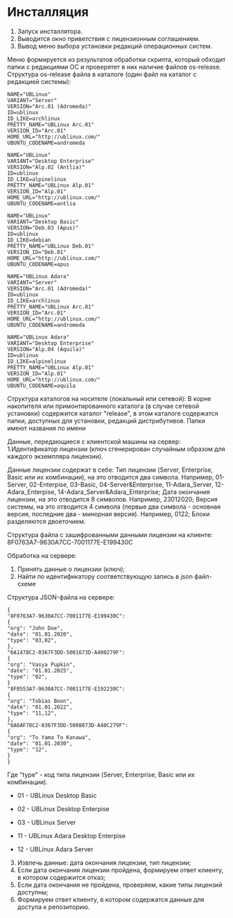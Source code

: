# Инсталляция

1. Запуск инсталлятора.
2. Выводится окно приветствия с лицензионным соглашением.
3. Вывод меню выбора установки редакций операционных систем.

Меню формируется из результатов обработки скрипта, который обходит папки с редакциями ОС и проверятет в них наличие файлов os-release.
Структура os-release файла в каталоге (один файл на каталог с редакцией системы):
```
NAME="UBLinux"
VARIANT="Server"
VERSION="Arc.01 (Adromeda)"
ID=ublinux
ID_LIKE=archlinux
PRETTY_NAME="UBLinux Arc.01"
VERSION_ID="Arc.01"
HOME_URL="http://ublinux.com/"
UBUNTU_CODENAME=andromeda
```
```
NAME="UBLinux"
VARIANT="Desktop Enterprise"
VERSION="Alp.02 (Antlia)"
ID=ublinux
ID_LIKE=alpinelinux
PRETTY_NAME="UBLinux Alp.01"
VERSION_ID="Alp.01"
HOME_URL="http://ublinux.com/"
UBUNTU_CODENAME=antlia
```
```
NAME="UBLinux"
VARIANT="Desktop Basic"
VERSION="Deb.03 (Apus)"
ID=ublinux
ID_LIKE=debian
PRETTY_NAME="UBLinux Deb.01"
VERSION_ID="Deb.01"
HOME_URL="http://ublinux.com/"
UBUNTU_CODENAME=apus
```
```
NAME="UBLinux Adara"
VARIANT="Server"
VERSION="Arc.01 (Adromeda)"
ID=ublinux
ID_LIKE=archlinux
PRETTY_NAME="UBLinux Arc.01"
VERSION_ID="Arc.01"
HOME_URL="http://ublinux.com/"
UBUNTU_CODENAME=andromeda
```
```
NAME="UBLinux Adara"
VARIANT="Desktop Enterprise"
VERSION="Alp.04 (Aquila)"
ID=ublinux
ID_LIKE=alpinelinux
PRETTY_NAME="UBLinux Alp.01"
VERSION_ID="Alp.01"
HOME_URL="http://ublinux.com/"
UBUNTU_CODENAME=aquila
```
Структура каталогов на носителе (локальный или сетевой):
В корне накопителя или примонтированного каталога (в случае сетевой установки) содержится каталог "release", в этом каталоге содержатся папки, доступных для установки, редакций дистрибутивов. Папки имеют названия по имени 
 

Данные, передающиеся с клиентской машины на сервер:
1.Идентификатор лицензии (ключ сгенерирован случайным образом для каждого экземпляра лицензии).

Данные лицензии содержат в себе:
Тип лицензии (Server, Enterprise, Basic или их комбинации), на это отводится два символа. Например, 01-Server, 02-Enterpise, 03-Basic, 04-Server&Enterprise, 11-Adara_Server, 12-Adara_Enterpise, 14-Adara_Server&Adara_Enterprise;
Дата окончания лицензии, на это отводится 8 символов. Например, 23012020;
Версия системы, на это отводится 4 символа (первые два символа - основная версия, последние два - минорная версия). Например, 0122;
Блоки разделяются двоеточием.

Структура файла с зашифрованными данными лицензии на клиенте:
8F0763A7-9630A7CC-7001177E-E199430C

Обработка на сервере:
1. Принять данные о лицензии (ключ);
2. Найти по идентификатору соответствующую запись в json файл-схеме

Структура JSON-файла на сервере:
```
{
"8F0763A7-9630A7CC-7001177E-E199430C":
{
"org": "John Doe",
"date": "01.01.2020",
"type": "03,02",
},
"6A1478C2-0367F3DD-5001673D-A400279F":
{
"org": "Vasya Pupkin",
"date": "01.01.2025",
"type": "02",
}
"8F0553A7-9630A7CC-7001177E-E192230C":
{
"org": "Tobias Boon",
"date": "01.01.2022",
"type": "11,12",
},
"6A6АF78C2-0367F3DD-5008873D-A40C279F":
{
"org": "To Yama To Kanawa",
"date": "01.01.2030",
"type": "12",
}
}
```
Где "type" - код типа лицензии (Server, Enterprise, Basic или их комбинации).
* 01 - UBLinux Desktop Basic
* 02 - UBLinux Desktop Enterpise
* 03 - UBLinux Server

* 11 - UBLinux Adara Desktop Enterpise
* 12 - UBLinux Adara Server

3. Извлечь данные: дата окончания лицензии, тип лицензии;
4. Если дата окончания лицензии пройдена, формируем ответ клиенту, в котором содержится отказ;
5. Если дата окончания не пройдена, проверяем, какие типы лицензий доступны;
6. Формируем ответ клиенту, в котором содержатся данные для доступа к репозиторию.

